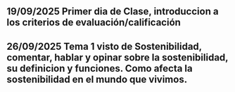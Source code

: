 ## 19/09/2025 Primer dia de Clase, introduccion a los criterios de evaluación/calificación

## 26/09/2025 Tema 1 visto de Sostenibilidad, comentar, hablar y opinar sobre la sostenibilidad, su definicion y funciones. Como afecta la sostenibilidad en el mundo que vivimos.